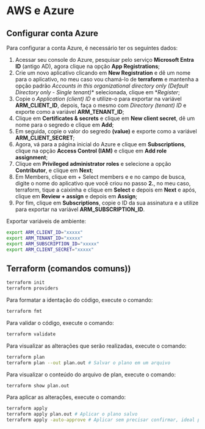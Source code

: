 # AWS e Azure

## Configurar conta Azure

Para configurar a conta Azure, é necessário ter os seguintes dados:

1. Acessar seu console do Azure, pesquisar pelo serviço **Microsoft Entra ID** (antigo AD), agora clique na opção **App Registrations**;
2. Crie um novo aplicativo clicando em **New Registration** e dê um nome para o aplicativo, no meu caso vou chamá-lo de **terraform** e mantenha a opção padrão *Accounts in this organizational directory only (Default Directory only - Single tenant)** selecionada, clique em **Register*;
3. Copie o *Application (client) ID* e utilize-o para exportar na variável **ARM_CLIENT_ID**, depois, faça o mesmo com *Directory (tenant) ID* e exporte como a variável **ARM_TENANT_ID**;
4. Clique em **Certificates & secrets** e clique em **New client secret**, dê um nome para o segredo e clique em **Add**;
5. Em seguida, copie o valor do segredo **(value)** e exporte como a variável **ARM_CLIENT_SECRET**;
6. Agora, vá para a página inicial do Azure e clique em **Subscriptions**, clique na opção **Access Control (IAM)** e clique em **Add role assignment**;
7. Clique em **Privileged administrator roles** e selecione a opção **Contributor**, e clique em **Next**;
8. Em Members, clique em + Select members e e no campo de busca, digite o nome do aplicativo que você criou no passo **2.**, no meu caso, terraform, tique a caixinha e clique em **Select** e depois em **Next** e após, clique em **Review + assign** e depois em **Assign**;
9. Por fim, clique em **Subscriptions**, copie o ID da sua assinatura e a utilize para exportar na variável **ARM_SUBSCRIPTION_ID**.

Exportar variáveis de ambiente:

```bash
export ARM_CLIENT_ID="xxxxx"
export ARM_TENANT_ID="xxxxx"
export ARM_SUBSCRIPTION_ID="xxxxx"
export ARM_CLIENT_SECRET="xxxxx"
```



## Terraform (comandos comuns))

```bash
terraform init
terraform providers
```

Para formatar a identação do código, execute o comando:

```bash
terraform fmt
```

Para validar o código, execute o comando:

```bash
terraform validate
```

Para visualizar as alterações que serão realizadas, execute o comando:

```bash
terraform plan
terraform plan --out plan.out # Salvar o plano em um arquivo
```

Para visualizar o conteúdo do arquivo de plan, execute o comando:

```bash
terraform show plan.out
```

Para aplicar as alterações, execute o comando:

```bash
terraform apply
terraform apply plan.out # Aplicar o plano salvo
terraform apply -auto-approve # Aplicar sem precisar confirmar, ideal para utilizar em pipelines
```



